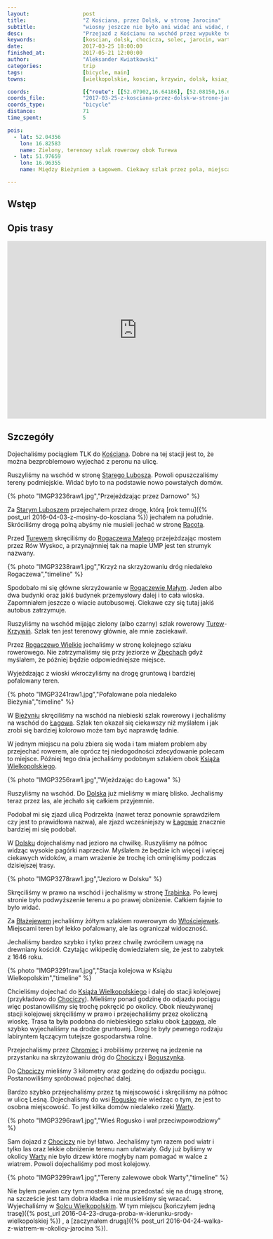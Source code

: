 ```yaml
---
layout:                 post
title:                  "Z Kościana, przez Dolsk, w stronę Jarocina"
subtitle:               "wiosny jeszcze nie było ani widać ani widać, myślałem że będzie więcej górek"
desc:                   "Przejazd z Kościanu na wschód przez wypukłe tereny wokół Dolska. Koniec miał być w Jarocinie, ale odbiliśmy do Chociczy i dojechaliśmy do Solca Wielkopolskiego."
keywords:               [koscian, dolsk, chocicza, solec, jarocin, warta, most]
date:                   2017-03-25 18:00:00
finished_at:            2017-05-21 12:00:00
author:                 "Aleksander Kwiatkowski"
categories:             trip
tags:                   [bicycle, main]
towns:                  [wielkopolskie, koscian, krzywin, dolsk, ksiaz_wielkopolski, nowe_miasto_nad_warta, krzykosy]

coords:                 [{"route": [[52.07902,16.64186], [52.08150,16.65533], [52.08432,16.65980], [52.07546,16.71082], [52.06382,16.73121], [52.05213,16.77099], [52.04981,16.79236], [52.05219,16.80893], [52.03846,16.81476], [52.03815,16.82532], [52.04057,16.82541], [52.03873,16.84498], [52.02399,16.85579], [52.00424,16.90978], [52.00500,16.91171], [52.00257,16.91780], [51.98696,16.93518], [51.97961,16.93870], [51.97567,16.96441], [51.97445,16.99050], [51.97784,17.00621], [51.97363,17.02647], [51.98180,17.06226], [51.98709,17.06243], [51.98645,17.06612], [51.99132,17.06766], [51.99908,17.10191], [51.99650,17.12406], [51.99940,17.15092], [52.00447,17.15744], [52.01377,17.19821], [52.02656,17.21152], [52.03252,17.20937], [52.04250,17.22637], [52.04852,17.22903], [52.03516,17.26396], [52.04224,17.28422], [52.06018,17.30996], [52.06915,17.35897], [52.08540,17.34601], [52.09099,17.34301], [52.09721,17.32679], [52.10075,17.32447], [52.10681,17.32765], [52.10944,17.31975]], "type": "bicycle"}]
coords_file:            "2017-03-25-z-kosciana-przez-dolsk-w-strone-jarocina.json"
coords_type:            "bicycle"
distance:               71
time_spent:             5

pois:
  - lat: 52.04356
    lon: 16.82583
    name: Zielony, terenowy szlak rowerowy obok Turewa
  - lat: 51.97659
    lon: 16.96355
    name: Między Bieżyniem a Łagowem. Ciekawy szlak przez pola, miejscami jest mokro.

---
```


[wiki-koscian]: https://pl.wikipedia.org/wiki/Ko%C5%9Bcian
[wiki-stary-lubosz]: https://pl.wikipedia.org/wiki/Stary_Lubosz
[wiki-racot]: https://pl.wikipedia.org/wiki/Racot
[wiki-turew]: https://pl.wikipedia.org/wiki/Turew_(wie%C5%9B_w_wojew%C3%B3dztwie_wielkopolskim)
[wiki-rogaczewo-male]: https://pl.wikipedia.org/wiki/Rogaczewo_Ma%C5%82e
[wiki-krzywin]: https://pl.wikipedia.org/wiki/Krzywi%C5%84
[wiki-rogaczewo-wielkie]: https://pl.wikipedia.org/wiki/Rogaczewo_Wielkie
[wiki-zbechy]: https://pl.wikipedia.org/wiki/Zb%C4%99chy
[wiki-biezyn]: https://pl.wikipedia.org/wiki/Bie%C5%BCy%C5%84
[wiki-lagowo]: https://pl.wikipedia.org/wiki/%C5%81agowo
[wiki-ksiaz-wielkopolski]: https://pl.wikipedia.org/wiki/Ksi%C4%85%C5%BC_Wielkopolski
[wiki-dolsk]: https://pl.wikipedia.org/wiki/Dolsk
[wiki-trabinek]: https://pl.wikipedia.org/wiki/Tr%C4%85binek
[wiki-blazejewo]: https://pl.wikipedia.org/wiki/B%C5%82a%C5%BCejewo_(powiat_%C5%9Bremski)
[wiki-wlosciejewki]: https://pl.wikipedia.org/wiki/W%C5%82o%C5%9Bciejewki_(wie%C5%9B_w_wojew%C3%B3dztwie_wielkopolskim)
[wiki-chromiec]: https://pl.wikipedia.org/wiki/Chromiec_(wojew%C3%B3dztwo_wielkopolskie)
[wiki-chocicza]: https://pl.wikipedia.org/wiki/Chocicza_(gmina_Nowe_Miasto_nad_Wart%C4%85)
[wiki-boguszynek]: https://pl.wikipedia.org/wiki/Boguszynek
[wiki-rogusko]: https://pl.wikipedia.org/wiki/Rogusko
[wiki-warta]: https://pl.wikipedia.org/wiki/Warta
[wiki-solec-wielkopolski]: https://pl.wikipedia.org/wiki/Solec_Wielkopolski


Wstęp
-----


Opis trasy
----------

<iframe height='405' width='590' frameborder='0' allowtransparency='true' scrolling='no' src='https://www.strava.com/activities/913965919/embed/15d9a2bffe235db77b074c6f9923523d24a517c2'></iframe>

Szczegóły
---------

Dojechaliśmy pociągiem TLK do [Kościana][wiki-koscian]. Dobre na tej stacji jest to, że
można bezproblemowo wyjechać z peronu na ulicę.

Ruszyliśmy na wschód w stronę [Starego Lubosza][wiki-stary-lubosz]. Powoli opuszczaliśmy
tereny podmiejskie. Widać było to na podstawie nowo powstałych domów.

{% photo "IMGP3236raw1.jpg","Przejeżdzając przez Darnowo" %}

Za [Starym Luboszem][wiki-stary-lubosz] przejechałem przez drogę, którą
[rok temu]({% post_url 2016-04-03-z-mosiny-do-kosciana %}) jechałem na południe.
Skróciliśmy drogą polną abyśmy nie musieli jechać w stronę [Racota][wiki-racot].

Przed [Turewem][wiki-turew] skręciliśmy do [Rogaczewa Małego][wiki-rogaczewo-male]
przejeżdzając mostem przez Rów Wyskoc, a przynajmniej tak na mapie UMP jest
ten strumyk nazwany.

{% photo "IMGP3238raw1.jpg","Krzyż na skrzyżowaniu dróg niedaleko Rogaczewa","timeline" %}

Spodobało mi się główne skrzyżowanie w [Rogaczewie Małym][wiki-rogaczewo-male].
Jeden albo dwa budynki oraz jakiś budynek przemysłowy dalej i to cała wioska.
Zapomniałem jeszcze o wiacie autobusowej. Ciekawe czy się tutaj jakiś
autobus zatrzymuje.

Ruszyliśmy na wschód mijając zielony (albo czarny) szlak rowerowy
[Turew][wiki-turew]-[Krzywiń][wiki-krzywin]. Szlak ten jest terenowy głównie,
ale mnie zaciekawił.

Przez [Rogaczewo Wielkie][wiki-rogaczewo-wielkie] jechaliśmy w stronę kolejnego
szlaku rowerowego. Nie zatrzymaliśmy się przy jeziorze w [Zbęchach][wiki-zbechy]
gdyż myślałem, że później będzie odpowiedniejsze miejsce.

Wyjeżdzając z wioski wkroczyliśmy na drogę gruntową i bardziej pofalowany teren.

{% photo "IMGP3241raw1.jpg","Pofalowane pola niedaleko Bieżynia","timeline" %}

W [Bieżyniu][wiki-biezyn] skręciliśmy na wschód na niebieski szlak rowerowy i
jechaliśmy na wschód do [Łagowa][wiki-lagowo]. Szlak ten okazał się ciekawszy niż
myślałem i jak zrobi się bardziej kolorowo może tam być naprawdę ładnie.

W jednym miejscu na polu zbiera się woda i tam miałem problem aby przejechać
rowerem, ale oprócz
tej niedogodności zdecydowanie polecam to miejsce.
Później tego dnia jechaliśmy podobnym szlakiem
obok [Książa Wielkopolskiego][wiki-ksiaz-wielkopolski].

{% photo "IMGP3256raw1.jpg","Wjeżdzając do Łagowa" %}

Ruszyliśmy na wschód. Do [Dolska][wiki-dolsk] już mieliśmy w miarę blisko. Jechaliśmy
teraz przez las, ale jechało się całkiem przyjemnie.

Podobał mi się zjazd ulicą Podrzekta (nawet teraz ponownie sprawdziłem czy jest
to prawidłowa nazwa), ale zjazd wcześniejszy w [Łagowie][wiki-lagowo]
znacznie bardziej mi się podobał.

W [Dolsku][wiki-dolsk] dojechaliśmy nad jezioro na chwilkę.
Ruszyliśmy na północ widząc wysokie pagórki naprzeciw. Myślałem że
będzie ich więcej i więcej ciekawych widoków,
a mam wrażenie że trochę ich ominęliśmy podczas dzisiejszej trasy.

{% photo "IMGP3278raw1.jpg","Jezioro w Dolsku" %}

Skręciliśmy w prawo na wschód i jechaliśmy w stronę [Trąbinka][wiki-trabinek].
Po lewej stronie było podwyższenie terenu a po prawej obniżenie.
Całkiem fajnie to było widać.

Za [Błażejewem][wiki-blazejewo] jechaliśmy żółtym szlakiem rowerowym do
[Włościejewek][wiki-wlosciejewki]. Miejscami teren był lekko pofalowany, ale las
ograniczał widoczność.

Jechaliśmy bardzo szybko i tylko przez chwilę zwróciłem uwagę na drewniany kościół.
Czytając wikipedię dowiedziałem się, że jest to zabytek z 1646 roku.

{% photo "IMGP3291raw1.jpg","Stacja kolejowa w Książu Wielkopolskim","timeline" %}

Chcieliśmy dojechać do [Książa Wielkopolskiego][wiki-ksiaz-wielkopolski] i dalej
do stacji kolejowej (przykładowo do [Chociczy][wiki-chocicza]).
Mieliśmy ponad godzinę do odjazdu pociągu więc postanowiliśmy się
trochę pokręcić po okolicy. Obok nieużywanej stacji kolejowej skręciliśmy
w prawo i przejechaliśmy przez okoliczną wioskę. Trasa ta była podobna do
niebieskiego szlaku obok [Łagowa][wiki-lagowo], ale szybko wyjechaliśmy na
drodze gruntowej. Drogi te były pewnego rodzaju labiryntem łączącym tutejsze
gospodarstwa rolne.

Przejechaliśmy przez [Chromiec][wiki-chromiec] i zrobiliśmy przerwę na jedzenie
na przystanku na skrzyżowaniu dróg do [Chociczy][wiki-chocicza] i
[Boguszynka][wiki-boguszynek].

Do [Chociczy][wiki-chocicza] mieliśmy 3 kilometry oraz godzinę do odjazdu pociągu.
Postanowiliśmy spróbować pojechać dalej.

Bardzo szybko przejechaliśmy przez tą miejscowość i skręciliśmy na północ w ulicę
Leśną. Dojechaliśmy do wsi [Rogusko][wiki-rogusko] nie wiedząc o tym, że
jest to osobna miejscowość. To jest kilka domów niedaleko rzeki [Warty][wiki-warta].

{% photo "IMGP3296raw1.jpg","Wieś Rogusko i wał przeciwpowodziowy" %}

Sam dojazd z [Chociczy][wiki-chocicza] nie był łatwo. Jechaliśmy
tym razem pod wiatr i tylko las oraz
lekkie obniżenie terenu nam ułatwiały. Gdy już byliśmy w okolicy [Warty][wiki-warta]
nie było drzew które mogłyby nam pomagać w walce z wiatrem.
Powoli dojechaliśmy pod most kolejowy.

{% photo "IMGP3299raw1.jpg","Tereny zalewowe obok Warty","timeline" %}

Nie byłem pewien czy tym mostem można przedostać się na drugą stronę, na szczeście
jest tam dobra kładka i nie musieliśmy się wracać. Wyjechaliśmy w
[Solcu Wielkopolskim][wiki-solec-wielkopolski].
W tym miejscu
[kończyłem jedną trasę]({% post_url 2016-04-23-druga-proba-w-kierunku-srody-wielkopolskiej %})
, a
[zaczynałem drugą]({% post_url 2016-04-24-walka-z-wiatrem-w-okolicy-jarocina %}).

